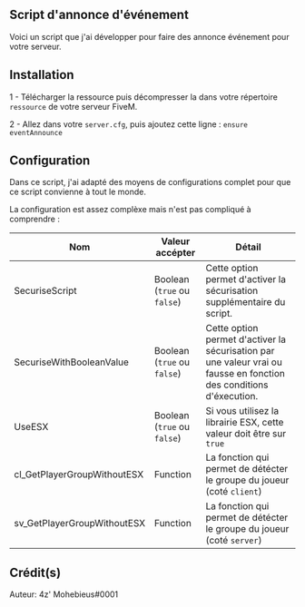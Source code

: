 ## Script d'annonce d'événement
Voici un script que j'ai développer pour faire des annonce événement pour votre serveur.

## Installation

1 - Télécharger la ressource puis décompresser la dans votre répertoire `ressource` de votre serveur FiveM.

2 - Allez dans votre `server.cfg`, puis ajoutez cette ligne : `ensure eventAnnounce`

## Configuration

Dans ce script, j'ai adapté des moyens de configurations complet pour que ce script convienne à tout le monde.

La configuration est assez complèxe mais n'est pas compliqué à comprendre : 

|Nom|Valeur accépter|Détail|      
|----|-----|-------|      
|SecuriseScript|Boolean (`true` ou `false`)|Cette option permet d'activer la sécurisation supplémentaire du script.| 
|SecuriseWithBooleanValue|Boolean (`true` ou `false`)|Cette option permet d'activer la sécurisation par une valeur vrai ou fausse en fonction des conditions d'éxecution.| 
|UseESX|Boolean (`true` ou `false`)|Si vous utilisez la librairie ESX, cette valeur doit être sur `true`| 
|cl_GetPlayerGroupWithoutESX|Function|La fonction qui permet de détécter le groupe du joueur (coté `client`)| 
|sv_GetPlayerGroupWithoutESX|Function|La fonction qui permet de détécter le groupe du joueur (coté `server`)| 
## Crédit(s)
Auteur: 4z' Mohebieus#0001


